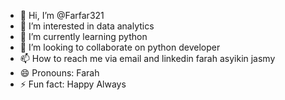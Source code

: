 - 👋 Hi, I’m @Farfar321
- 👀 I’m interested in data analytics
- 🌱 I’m currently learning python 
- 💞️ I’m looking to collaborate on python developer
- 📫 How to reach me via email and linkedin farah asyikin jasmy
- 😄 Pronouns: Farah
- ⚡ Fun fact: Happy Always

<!---
Farfar321/Farfar321 is a ✨ special ✨ repository because its `README.md` (this file) appears on your GitHub profile.
You can click the Preview link to take a look at your changes.
--->
